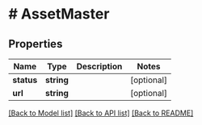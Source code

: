 # # AssetMaster

## Properties

Name | Type | Description | Notes
------------ | ------------- | ------------- | -------------
**status** | **string** |  | [optional]
**url** | **string** |  | [optional]

[[Back to Model list]](../../README.md#models) [[Back to API list]](../../README.md#endpoints) [[Back to README]](../../README.md)
